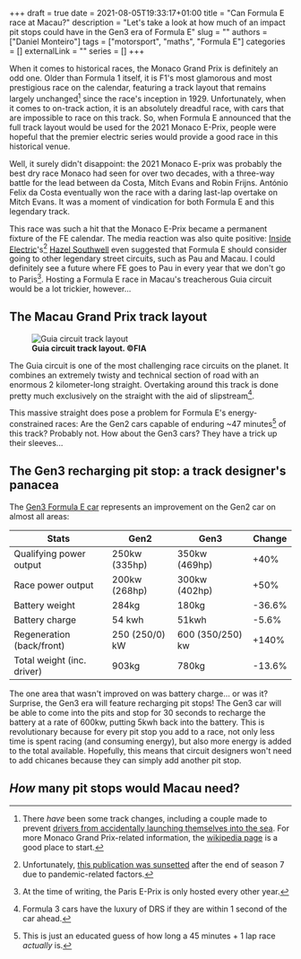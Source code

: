 +++ 
draft = true
date = 2021-08-05T19:33:17+01:00
title = "Can Formula E race at Macau?"
description = "Let's take a look at how much of an impact pit stops could have in the Gen3 era of Formula E"
slug = ""
authors = ["Daniel Monteiro"]
tags = ["motorsport", "maths", "Formula E"]
categories = []
externalLink = ""
series = []
+++

When it comes to historical races, the Monaco Grand Prix is definitely an odd one. Older than Formula 1 itself, it is F1's most glamorous and most prestigious race on the calendar, featuring a track layout that remains largely unchanged[^1] since the race's inception in 1929. Unfortunately, when it comes to on-track action, it is an absolutely dreadful race, with cars that are impossible to race on this track. So, when Formula E announced that the full track layout would be used for the 2021 Monaco E-Prix, people were hopeful that the premier electric series would provide a good race in this historical venue.

Well, it surely didn't disappoint: the 2021 Monaco E-prix was probably the best dry race Monaco had seen for over two decades, with a three-way battle for the lead between da Costa, Mitch Evans and Robin Frijns. António Felix da Costa eventually won the race with a daring last-lap overtake on Mitch Evans. It was a moment of vindication for both Formula E and this legendary track.

This race was such a hit that the Monaco E-Prix became a permanent fixture of the FE calendar. The media reaction was also quite positive: [Inside Electric](https://inside-electric.com/)'s[^2] [Hazel Southwell](https://twitter.com/HSouthwellFE "Hazel's twitter profile") even suggested that Formula E should consider going to other legendary street circuits, such as Pau and Macau. I could definitely see a future where FE goes to Pau in every year that we don't go to Paris[^3]. Hosting a Formula E race in Macau's treacherous Guia circuit would be a lot trickier, however...

[^1]: There _have_ been some track changes, including a couple made to prevent [drivers from accidentally launching themselves into the sea](https://www.youtube.com/watch?v=vtxrp52PeDE "Video footage of Formula 1 driver Alberto Ascari in the monegasque sea"). For more Monaco Grand Prix-related information, the [wikipedia page](https://en.wikipedia.org/wiki/Monaco_Grand_Prix "Wikipedia page of the Monaco Grand Prix") is a good place to start.

[^2]: Unfortunately, [this publication was sunsetted](https://inside-electric.com/2021/08/a-note-to-all-our-followers/ "Inside Electric's discontinuation post") after the end of season 7 due to pandemic-related factors.

[^3]: At the time of writing, the Paris E-Prix is only hosted every other year.

## The Macau Grand Prix track layout

<figure>
    <img src="/images/wtcc-circuit-12-macau.jpg" alt="Guia circuit track layout">
    <figcaption><b>Guia circuit track layout. &#169FIA</b></figcaption>
</figure>

The Guia circuit is one of the most challenging race circuits on the planet. It combines an extremely twisty and technical section of road with an enormous 2 kilometer-long straight. Overtaking around this track is done pretty much exclusively on the straight with the aid of slipstream[^4].

This massive straight does pose a problem for Formula E's energy-constrained races: Are the Gen2 cars capable of enduring ~47 minutes[^5] of this track? Probably not. How about the Gen3 cars? They have a trick up their sleeves...

[^4]: Formula 3 cars have the luxury of DRS if they are within 1 second of the car ahead.

[^5]: This is just an educated guess of how long a 45 minutes + 1 lap race _actually_ is.

## The Gen3 recharging pit stop: a track designer's panacea

The [Gen3 Formula E car](https://motorsport.tech/formula-e/gen3-formula-es-big-step-into-unchartered-territory "Gen3 details and stats") represents an improvement on the Gen2 car on almost all areas:

|      Stats                 | Gen2           | Gen3             | Change |
|----------------------------|----------------|------------------|--------|
| Qualifying power output    | 250kw (335hp)  | 350kw (469hp)    | +40%   |
| Race power output          | 200kw (268hp)  | 300kw (402hp)    | +50%   |
| Battery weight             | 284kg          | 180kg            | -36.6% |
| Battery charge             | 54 kwh         | 51kwh            | -5.6%  |
| Regeneration (back/front)  | 250 (250/0) kW | 600 (350/250) kw | +140%  |
| Total weight (inc. driver) | 903kg          | 780kg            | -13.6% |

The one area that wasn't improved on was battery charge... or was it? Surprise, the Gen3 era will feature recharging pit stops! The Gen3 car will be able to come into the pits and stop for 30 seconds to recharge the battery at a rate of 600kw, putting 5kwh back into the battery. This is revolutionary because for every pit stop you add to a race, not only less time is spent racing (and consuming energy), but also more energy is added to the total available. Hopefully, this means that circuit designers won't need to add chicanes because they can simply add another pit stop.

## _How_ many pit stops would Macau need?
